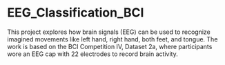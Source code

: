# EEG_Classification_BCI
This project explores how brain signals (EEG) can be used to recognize imagined movements like left hand, right hand, both feet, and tongue. The work is based on the BCI Competition IV, Dataset 2a, where participants wore an EEG cap with 22 electrodes to record brain activity.
